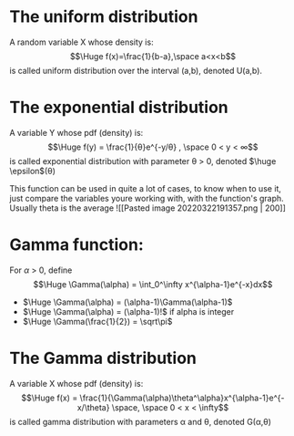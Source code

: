 # The uniform distribution
A random variable X whose density is:
$$\Huge f(x)=\frac{1}{b-a},\space a<x<b$$
is called uniform distribution over the interval (a,b), denoted U(a,b).

# The exponential distribution
A variable Y whose pdf (density) is:
$$\Huge f(y) = \frac{1}{θ}e^{-y/θ} , \space 0 < y < ∞$$
is called exponential distribution with parameter θ > 0, denoted $\huge \epsilon$(θ)

This function can be used in quite a lot of cases, to know when to use it, just compare the variables youre working with, with the function's graph. Usually theta is the average
![[Pasted image 20220322191357.png | 200]]

# **Gamma function:**
For $\alpha$ > 0, define $$\Huge \Gamma(\alpha) = \int_0^\infty x^{\alpha-1}e^{-x}dx$$  
- $\Huge \Gamma(\alpha) = (\alpha-1)\Gamma(\alpha-1)$
- $\Huge \Gamma(\alpha) = (\alpha-1)!$ if alpha is integer
- $\Huge \Gamma(\frac{1}{2}) = \sqrt\pi$ 

# The Gamma distribution
A variable X whose pdf (density) is:
$$\Huge f(x) = \frac{1}{\Gamma(\alpha)\theta^\alpha}x^{\alpha-1}e^{-x/\theta} \space, \space 0 < x < \infty$$
is called gamma distribution with parameters α and θ, denoted
G(α,θ)